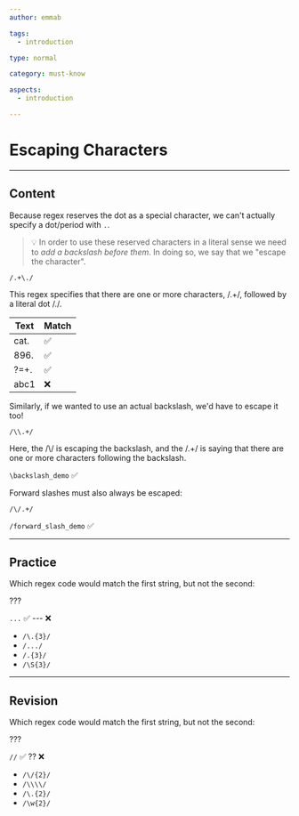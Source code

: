 ```yaml
---
author: emmab

tags:
  - introduction

type: normal

category: must-know

aspects:
  - introduction

---
```


# Escaping Characters

---
## Content

Because regex reserves the dot as a special character, we can't actually specify a dot/period with `.`.

> 💡 In order to use these reserved characters in a literal sense we need to *add a backslash before them*. In doing so, we say that we "escape the character".

```
/.+\./
```

This regex specifies that there are one or more characters, /.+/, followed by a literal dot /\./.


| Text | Match |
|------|-------|
| cat. | ✅     |
| 896. | ✅     |
| ?=+. | ✅     |
| abc1 | ❌     |


Similarly, if we wanted to use an actual backslash, we'd have to escape it too!

```
/\\.+/
```

Here, the /\\/ is escaping the backslash, and the /.+/ is saying that there are one or more characters following the backslash.

`\backslash_demo` ✅

Forward slashes must also always be escaped:

```
/\/.+/
```

`/forward_slash_demo` ✅

---
## Practice

Which regex code would match the first string, but not the second:

???

`...` ✅
--- ❌

* `/\.{3}/`
* `/.../`
* `/.{3}/`
* `/\S{3}/`

---
## Revision

Which regex code would match the first string, but not the second:

???

`//` ✅
?? ❌

* `/\/{2}/`
* `/\\\\/`
* `/\.{2}/`
* `/\w{2}/`
